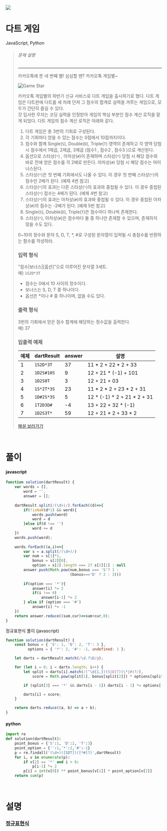 ![](/img/programmers.png)

# 다트 게임

JavaScript, Python

>###### 문제 설명
>
>-----
>
>카카오톡에 뜬 네 번째 별! 심심할 땐? 카카오톡 게임별~
>
>![Game Star](http://t1.kakaocdn.net/welcome2018/gamestar.png "게임별")
>
>카카오톡 게임별의 하반기 신규 서비스로 다트 게임을 출시하기로 했다. 다트 게임은 다트판에 다트를 세 차례 던져 그 점수의 합계로 실력을 겨루는 게임으로, 모두가 간단히 즐길 수 있다.\
>갓 입사한 무지는 코딩 실력을 인정받아 게임의 핵심 부분인 점수 계산 로직을 맡게 되었다. 다트 게임의 점수 계산 로직은 아래와 같다.
>
>1.  다트 게임은 총 3번의 기회로 구성된다.
>2.  각 기회마다 얻을 수 있는 점수는 0점에서 10점까지이다.
>3.  점수와 함께 Single(`S`), Double(`D`), Triple(`T`) 영역이 존재하고 각 영역 당첨 시 점수에서 1제곱, 2제곱, 3제곱 (점수1 , 점수2 , 점수3 )으로 계산된다.
>4.  옵션으로 스타상(`*`) , 아차상(`#`)이 존재하며 스타상(`*`) 당첨 시 해당 점수와 바로 전에 얻은 점수를 각 2배로 만든다. 아차상(`#`) 당첨 시 해당 점수는 마이너스된다.
>5.  스타상(`*`)은 첫 번째 기회에서도 나올 수 있다. 이 경우 첫 번째 스타상(`*`)의 점수만 2배가 된다. (예제 4번 참고)
>6.  스타상(`*`)의 효과는 다른 스타상(`*`)의 효과와 중첩될 수 있다. 이 경우 중첩된 스타상(`*`) 점수는 4배가 된다. (예제 4번 참고)
>7.  스타상(`*`)의 효과는 아차상(`#`)의 효과와 중첩될 수 있다. 이 경우 중첩된 아차상(`#`)의 점수는 -2배가 된다. (예제 5번 참고)
>8.  Single(`S`), Double(`D`), Triple(`T`)은 점수마다 하나씩 존재한다.
>9.  스타상(`*`), 아차상(`#`)은 점수마다 둘 중 하나만 존재할 수 있으며, 존재하지 않을 수도 있다.
>
>0~10의 정수와 문자 S, D, T, *, #로 구성된 문자열이 입력될 시 총점수를 반환하는 함수를 작성하라.
>
>### 입력 형식
>
>"점수|보너스|[옵션]"으로 이루어진 문자열 3세트.\
>예) `1S2D*3T`
>
>-   점수는 0에서 10 사이의 정수이다.
>-   보너스는 S, D, T 중 하나이다.
>-   옵선은 *이나 # 중 하나이며, 없을 수도 있다.
>
>### 출력 형식
>
>3번의 기회에서 얻은 점수 합계에 해당하는 정수값을 출력한다.\
>예) 37
>
>### 입출력 예제
>
>| 예제 | dartResult | answer | 설명 |
>| --- | --- | --- | --- |
>| 1 | `1S2D*3T` | 37 | 11 * 2 + 22 * 2 + 33 |
>| 2 | `1D2S#10S` | 9 | 12 + 21 * (-1) + 101 |
>| 3 | `1D2S0T` | 3 | 12 + 21 + 03 |
>| 4 | `1S*2T*3S` | 23 | 11 * 2 * 2 + 23 * 2 + 31 |
>| 5 | `1D#2S*3S` | 5 | 12 * (-1) * 2 + 21 * 2 + 31 |
>| 6 | `1T2D3D#` | -4 | 13 + 22 + 32 * (-1) |
>| 7 | `1D2S3T*` | 59 | 12 + 21 * 2 + 33 * 2 |
>
>[해설 보러가기](http://tech.kakao.com/2017/09/27/kakao-blind-recruitment-round-1/)

<br/>

# 풀이

#### javascript
```javascript
function solution(dartResult) {
    var words = [],
        word = '',
        answer = [];
    
    dartResult.split(/(\d+)/).forEach((d)=>{
        if(!isNaN(d*1) && word){            
            words.push(word)
            word = d
        }else if(d !== '')
            word += d    
    })
    words.push(word);
    
    words.forEach((a,i)=>{
        var s = a.split(/(\d+)/)
        var num = s[1]*1,
            bonus = s[2][0],
            option = s[2].length === 2? s[2][1] : null
        answer.push(Math.pow(num,bonus === 'S'? 1 : 
                             (bonus==='D' ? 2 : 3)))
        
        if(option === '*'){
            answer[i] *= 2
            if(i !== 0)
                answer[i-1] *= 2
        } else if (option === '#')
            answer[i] *= -1
    })
    return answer.reduce((sum,cur)=>sum+cur,0);
}
```
정규표현식 풀이 (javascript)
```javascript
function solution(dartResult) {
    const bonus = { 'S': 1, 'D': 2, 'T': 3 },
          options = { '*': 2, '#': -1, undefined: 1 };

    let darts = dartResult.match(/\d.?\D/g);

    for (let i = 0; i < darts.length; i++) {
        let split = darts[i].match(/(^\d{1,})(S|D|T)(\*|#)?/),
            score = Math.pow(split[1], bonus[split[2]]) * options[split[3]];

        if (split[3] === '*' && darts[i - 1]) darts[i - 1] *= options['*'];

        darts[i] = score;
    }

    return darts.reduce((a, b) => a + b);
}
```


#### python
```python
import re
def solution(dartResult):
    point_bonus = {'S':1, 'D':2, 'T':3}
    point_option = {'':1,'*':2,'#':-1}   
    p = re.findall('(\d+)([SDT])([*#]?)',dartResult)
    for i, v in enumerate(p):
        if v[2] == '*' and i > 0:
            p[i-1] *= 2    
        p[i] = int(v[0]) ** point_bonus[v[1]] * point_option[v[2]]
    return sum(p)
```

<br/>

# 설명

### [정규표현식](https://developer.mozilla.org/ko/docs/Web/JavaScript/Guide/Regular_Expressions)  
